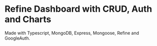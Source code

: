 <h1>Refine Dashboard with CRUD, Auth and Charts</h1>

<p>Made with Typescript, MongoDB, Express, Mongoose, Refine and GoogleAuth.</p>

